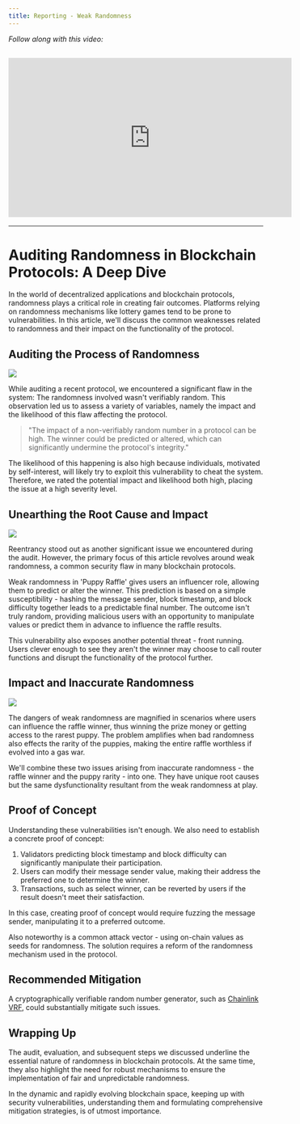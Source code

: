 ```yaml
---
title: Reporting - Weak Randomness
---
```


_Follow along with this video:_

## <iframe width="560" height="315" src="https://vimeo.com/889507843?share=copy" title="vimeo" frameborder="0" allow="accelerometer; autoplay; clipboard-write; encrypted-media; gyroscope; picture-in-picture; web-share" allowfullscreen></iframe>

---

# Auditing Randomness in Blockchain Protocols: A Deep Dive

In the world of decentralized applications and blockchain protocols, randomness plays a critical role in creating fair outcomes. Platforms relying on randomness mechanisms like lottery games tend to be prone to vulnerabilities. In this article, we'll discuss the common weaknesses related to randomness and their impact on the functionality of the protocol.

## Auditing the Process of Randomness

![](https://cdn.videotap.com/A0C1NmhbMJhDQtFHw3eb-29.91.png)

While auditing a recent protocol, we encountered a significant flaw in the system: The randomness involved wasn't verifiably random. This observation led us to assess a variety of variables, namely the impact and the likelihood of this flaw affecting the protocol.

> "The impact of a non-verifiably random number in a protocol can be high. The winner could be predicted or altered, which can significantly undermine the protocol's integrity."

The likelihood of this happening is also high because individuals, motivated by self-interest, will likely try to exploit this vulnerability to cheat the system. Therefore, we rated the potential impact and likelihood both high, placing the issue at a high severity level.

## Unearthing the Root Cause and Impact

![](https://cdn.videotap.com/K1jaGIVHSOnaSRtPUtcD-99.69.png)

Reentrancy stood out as another significant issue we encountered during the audit. However, the primary focus of this article revolves around weak randomness, a common security flaw in many blockchain protocols.

Weak randomness in 'Puppy Raffle' gives users an influencer role, allowing them to predict or alter the winner. This prediction is based on a simple susceptibility - hashing the message sender, block timestamp, and block difficulty together leads to a predictable final number. The outcome isn't truly random, providing malicious users with an opportunity to manipulate values or predict them in advance to influence the raffle results.

This vulnerability also exposes another potential threat - front running. Users clever enough to see they aren't the winner may choose to call router functions and disrupt the functionality of the protocol further.

## Impact and Inaccurate Randomness

![](https://cdn.videotap.com/6sKiQi1LSBNokBJRuCbW-149.53.png)

The dangers of weak randomness are magnified in scenarios where users can influence the raffle winner, thus winning the prize money or getting access to the rarest puppy. The problem amplifies when bad randomness also effects the rarity of the puppies, making the entire raffle worthless if evolved into a gas war.

We'll combine these two issues arising from inaccurate randomness - the raffle winner and the puppy rarity - into one. They have unique root causes but the same dysfunctionality resultant from the weak randomness at play.

## Proof of Concept

Understanding these vulnerabilities isn't enough. We also need to establish a concrete proof of concept:

1. Validators predicting block timestamp and block difficulty can significantly manipulate their participation.
2. Users can modify their message sender value, making their address the preferred one to determine the winner.
3. Transactions, such as select winner, can be reverted by users if the result doesn't meet their satisfaction.

In this case, creating proof of concept would require fuzzing the message sender, manipulating it to a preferred outcome.

Also noteworthy is a common attack vector - using on-chain values as seeds for randomness. The solution requires a reform of the randomness mechanism used in the protocol.

## Recommended Mitigation

A cryptographically verifiable random number generator, such as [Chainlink VRF](https://docs.chain.link/docs/get-a-random-number/), could substantially mitigate such issues.

## Wrapping Up

The audit, evaluation, and subsequent steps we discussed underline the essential nature of randomness in blockchain protocols. At the same time, they also highlight the need for robust mechanisms to ensure the implementation of fair and unpredictable randomness.

In the dynamic and rapidly evolving blockchain space, keeping up with security vulnerabilities, understanding them and formulating comprehensive mitigation strategies, is of utmost importance.
